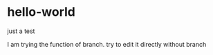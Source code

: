 # hello-world
just a test 

I am trying the function of branch.
try to edit it directly without branch
